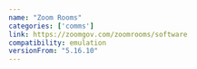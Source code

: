 ```yaml
---
name: "Zoom Rooms"
categories: ['comms']
link: https://zoomgov.com/zoomrooms/software
compatibility: emulation
versionFrom: "5.16.10"
---
```


